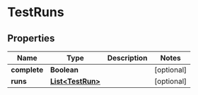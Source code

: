 

# TestRuns


## Properties

| Name | Type | Description | Notes |
|------------ | ------------- | ------------- | -------------|
|**complete** | **Boolean** |  |  [optional] |
|**runs** | [**List&lt;TestRun&gt;**](TestRun.md) |  |  [optional] |



